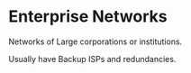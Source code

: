 # Enterprise Networks
Networks of Large corporations or institutions.

Usually have Backup ISPs and redundancies.
